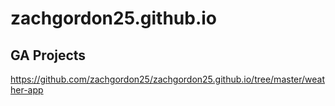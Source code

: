 # zachgordon25.github.io

## GA Projects

https://github.com/zachgordon25/zachgordon25.github.io/tree/master/weather-app
